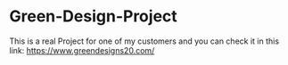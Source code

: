 # Green-Design-Project
This is a real Project for one of my customers 
and you can check it in this link:
https://www.greendesigns20.com/ 
